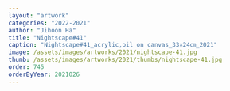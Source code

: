 ```yaml
---
layout: "artwork"
categories: "2022-2021"
author: "Jihoon Ha"
title: "Nightscape#41"
caption: "Nightscape#41_acrylic,oil on canvas_33×24㎝_2021"
image: /assets/images/artworks/2021/nightscape-41.jpg
thumb: /assets/images/artworks/2021/thumbs/nightscape-41.jpg
order: 745
orderByYear: 2021026
---
```

